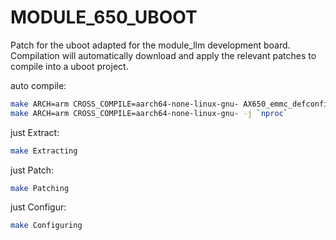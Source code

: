 # MODULE_650_UBOOT
Patch for the uboot adapted for the module_llm development board.  
Compilation will automatically download and apply the relevant patches to compile into a uboot project.  


auto compile:
```bash
make ARCH=arm CROSS_COMPILE=aarch64-none-linux-gnu- AX650_emmc_defconfig
make ARCH=arm CROSS_COMPILE=aarch64-none-linux-gnu- -j `nproc`
```

just Extract:
```bash
make Extracting
```

just Patch:
```bash
make Patching
```

just Configur:
```bash
make Configuring
```











